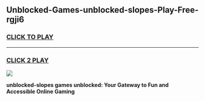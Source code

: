 
## Unblocked-Games-unblocked-slopes-Play-Free-rgji6
<h3>
<a href="https://premium76.site?title=unblocked-slopes&ref=21A">CLICK TO PLAY</a></h3>
<hr>

<h3>
<a href="https://premium76.site?title=unblocked-slopes&ref=21A">CLICK 2 PLAY</a>
  
</h3>

<a href="https://premium76.site?title=unblocked-slopes&ref=21A"><img src="https://clearcache.store/games.png"></a>


**unblocked-slopes games unblocked: Your Gateway to Fun and Accessible Online Gaming**
